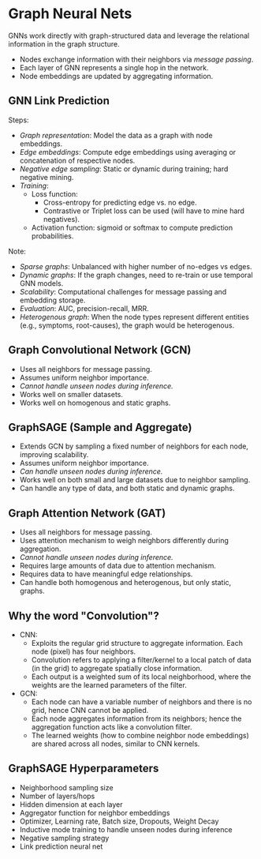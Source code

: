 # Graph Neural Nets
GNNs work directly with graph-structured data and leverage the relational information in the graph structure. 
- Nodes exchange information with their neighbors via *message passing*. 
- Each layer of GNN represents a single hop in the network. 
- Node embeddings are updated by aggregating information. 

## GNN Link Prediction
Steps:
- *Graph representation*: Model the data as a graph with node embeddings. 
- *Edge embeddings*: Compute edge embeddings using averaging or concatenation of respective nodes. 
- *Negative edge sampling*: Static or dynamic during training; hard negative mining. 
- *Training*:
  - Loss function: 
    - Cross-entropy for predicting edge vs. no edge. 
    - Contrastive or Triplet loss can be used (will have to mine hard negatives). 
  - Activation function: sigmoid or softmax to compute prediction probabilities.

Note:
- *Sparse graphs*: Unbalanced with higher number of no-edges vs edges. 
- *Dynamic graphs*: If the graph changes, need to re-train or use temporal GNN models. 
- *Scalability*: Computational challenges for message passing and embedding storage. 
- *Evaluation*: AUC, precision-recall, MRR. 
- *Heterogenous graph*: When the node types represent different entities (e.g., symptoms, root-causes), the graph would be heterogenous. 

## Graph Convolutional Network (GCN)
- Uses all neighbors for message passing. 
- Assumes uniform neighbor importance. 
- *Cannot handle unseen nodes during inference.*
- Works well on smaller datasets. 
- Works well on homogenous and static graphs. 

## GraphSAGE (Sample and Aggregate)
- Extends GCN by sampling a fixed number of neighbors for each node, improving scalability. 
- Assumes uniform neighbor importance. 
- *Can handle unseen nodes during inference.*
- Works well on both small and large datasets due to neighbor sampling. 
- Can handle any type of data, and both static and dynamic graphs. 

## Graph Attention Network (GAT)
- Uses all neighbors for message passing. 
- Uses attention mechanism to weigh neighbors differently during aggregation. 
- *Cannot handle unseen nodes during inference.*
- Requires large amounts of data due to attention mechanism. 
- Requires data to have meaningful edge relationships. 
- Can handle both homogenous and heterogenous, but only static, graphs. 

## Why the word "Convolution"?
- CNN: 
  - Exploits the regular grid structure to aggregate information. Each node (pixel) has four neighbors. 
  - Convolution refers to applying a filter/kernel to a local patch of data (in the grid) to aggregate spatially close information. 
  - Each output is a weighted sum of its local neighborhood, where the weights are the learned parameters of the filter. 
- GCN:
  - Each node can have a variable number of neighbors and there is no grid, hence CNN cannot be applied.
  - Each node aggregates information from its neighbors; hence the aggregation function acts like a convolution filter. 
  - The learned weights (how to combine neighbor node embeddings) are shared across all nodes, similar to CNN kernels. 

## GraphSAGE Hyperparameters
- Neighborhood sampling size
- Number of layers/hops
- Hidden dimension at each layer
- Aggregator function for neighbor embeddings
- Optimizer, Learning rate, Batch size, Dropouts, Weight Decay
- Inductive mode training to handle unseen nodes during inference
- Negative sampling strategy
- Link prediction neural net
